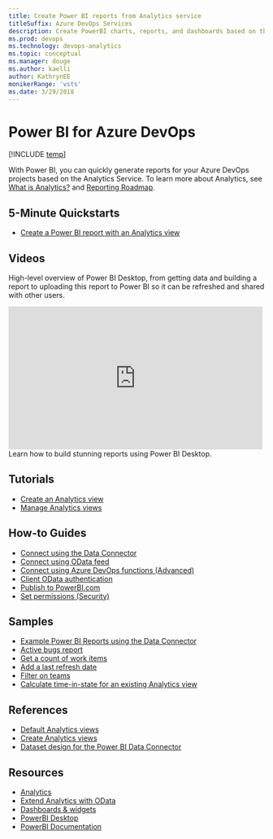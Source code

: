 ```yaml
---
title: Create Power BI reports from Analytics service 
titleSuffix: Azure DevOps Services
description: Create PowerBI charts, reports, and dashboards based on the Analytics  Service for Azure DevOps 
ms.prod: devops
ms.technology: devops-analytics
ms.topic: conceptual
ms.manager: douge
ms.author: kaelli
author: KathrynEE
monikerRange: 'vsts'
ms.date: 3/29/2018
---
```


# Power BI for Azure DevOps

[!INCLUDE [temp](../../_shared/version-vsts-only.md)]  

With Power BI, you can quickly generate reports for your Azure DevOps projects based on the Analytics Service. To learn more about Analytics, see [What is Analytics?](../analytics/what-is-analytics.md) and [Reporting Roadmap](../analytics/reporting-roadmap.md).

## 5-Minute Quickstarts
 - [Create a Power BI report with an Analytics view](create-quick-report.md)
 
## Videos

High-level overview of Power BI Desktop, from getting data and building a report to uploading this report to Power BI so it can be refreshed and shared with other users.

<iframe width="500" height="281" src="https://www.youtube.com/embed/Qgam9M8I0xA" frameborder="0" allowfullscreen></iframe>
Learn how to build stunning reports using Power BI Desktop.

## Tutorials 

- [Create an Analytics view](../analytics/analytics-views-create.md?toc=/azure/devops/report/powerbi/toc.json&bc=/azure/devops/report/powerbi/breadcrumb/toc.json) 
- [Manage Analytics views](../analytics/analytics-views-manage.md?toc=/azure/devops/report/powerbi/toc.json&bc=/azure/devops/report/powerbi/breadcrumb/toc.json) 


## How-to Guides
- [Connect using the Data Connector](data-connector-connect.md)
- [Connect using OData feed](access-analytics-power-bi.md)    
- [Connect using Azure DevOps functions (Advanced)](data-connector-functions.md)  
- [Client OData authentication](../analytics/client-authentication-options.md?toc=/azure/devops/report/powerbi/toc.json&bc=/azure/devops/report/powerbi/breadcrumb/toc.json)
- [Publish to PowerBI.com](publish-power-bi-desktop-to-power-bi.md) 
- [Set permissions (Security)](../analytics/analytics-security.md?toc=/azure/devops/report/powerbi/toc.json&bc=/azure/devops/report/powerbi/breadcrumb/toc.json)

## Samples
- [Example Power BI Reports using the Data Connector](data-connector-examples.md)  
- [Active bugs report](active-bugs-sample-report.md)  
- [Get a count of work items](data-connector-examples.md)  
- [Add a last refresh date](add-last-refresh-time.md)   
- [Filter on teams](create-team-filter.md)   
- [Calculate time-in-state for an existing Analytics view](create-timeinstate-report.md)   


## References
- [Default Analytics views](../analytics/analytics-default-views.md?toc=/azure/devops/report/powerbi/toc.json&bc=/azure/devops/report/powerbi/breadcrumb/toc.json)
- [Create Analytics views](../analytics/analytics-views-create.md?toc=/azure/devops/report/analytics/toc.json&bc=/azure/devops/report/analytics/breadcrumb/toc.json)
- [Dataset design for the Power BI Data Connector](data-connector-dataset.md)  


## Resources 
- [Analytics](../analytics/index.md?toc=/azure/devops/report/analytics/toc.json&bc=/azure/devops/report/analytics/breadcrumb/toc.json)    
- [Extend Analytics with OData](../extend-analytics/index.md?toc=/azure/devops/report/analytics/toc.json&bc=/azure/devops/report/analytics/breadcrumb/toc.json)    
- [Dashboards & widgets](../dashboards/index.md?toc=/azure/devops/report/analytics/toc.json&bc=/azure/devops/report/analytics/breadcrumb/toc.json)  
- [PowerBI Desktop](https://powerbi.microsoft.com/documentation/powerbi-desktop-get-the-desktop/)  
- [PowerBI Documentation](https://powerbi.microsoft.com/documentation/powerbi-landing-page/)  





 
